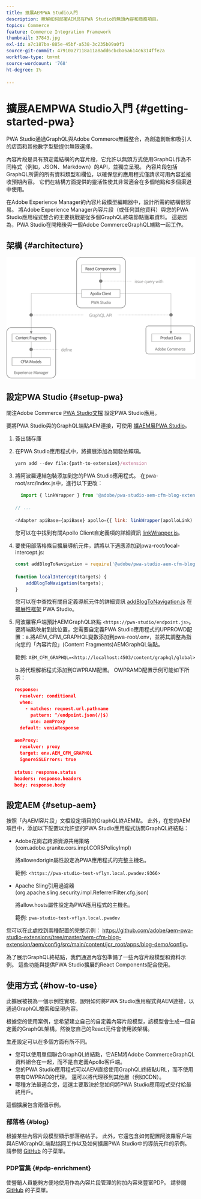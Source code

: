 ```yaml
---
title: 擴展AEMPWA Studio入門
description: 瞭解如何部署AEM具有PWA Studio的無頭內容和商務項目。
topics: Commerce
feature: Commerce Integration Framework
thumbnail: 37843.jpg
exl-id: a7c187ba-885e-45bf-a538-3c235b09a0f1
source-git-commit: 47910a27118a11a8add6cbcba6a614c6314ffe2a
workflow-type: tm+mt
source-wordcount: '768'
ht-degree: 1%

---
```


# 擴展AEMPWA Studio入門 {#getting-started-pwa}

PWA Studio通過GraphQL與Adobe Commerce無縫整合，為創造創新和吸引人的店面和其他數字型驗提供無限選擇。

內容片段是具有預定義結構的內容片段，它允許以無頭方式使用GraphQL作為不同格式（例如，JSON、Markdown）的API，並獨立呈現。 內容片段包括GraphQL所需的所有資料類型和欄位，以確保您的應用程式僅請求可用內容並接收預期內容。 它們在結構方面提供的靈活性使其非常適合在多個地點和多個渠道中使用。

在Adobe Experience Manager的內容片段模型編輯器中，設計所需的結構很容易。 將Adobe Experience Manager內容片段（或任何其他資料）與您的PWA Studio應用程式整合的主要挑戰是從多個GraphQL終端節點獲取資料。 這是因為，PWA Studio在開箱後與一個Adobe CommerceGraphQL端點一起工作。

## 架構 {#architecture}

![PWA無頭架構](/help/commerce-cloud/assets/PWA-Studio_Architecture.png)

## 設定PWA Studio {#setup-pwa}

關注Adobe Commerce [PWA Studio文檔](https://developer.adobe.com/commerce/pwa-studio/tutorials/) 設定PWA Studio應用。

要將PWA Studio與的GraphQL端點AEM連接，可使用 [擴AEM展PWA Studio](https://github.com/adobe/aem-pwa-studio-extensions)。

1. 簽出儲存庫

1. 在PWA Studio應用程式中，將擴展添加為開發依賴項。

   ```javascript
   yarn add --dev file:{path-to-extension}/extension
   ```

1. 將阿波羅連結包裝添加到您的PWA Studio應用程式。 在pwa-root/src/index.js中，進行以下更改：

   ```javascript
     import { linkWrapper } from '@adobe/pwa-studio-aem-cfm-blog-extension';
   
   // ...
   
   <Adapter apiBase={apiBase} apollo={{ link: linkWrapper(apolloLink) }} store={store}>
   ```

   您可以在中找到有關Apollo Client自定義項的詳細資訊 [linkWrapper.js](https://github.com/adobe/aem-pwa-studio-extensions/blob/master/aem-cfm-blog-extension/extension/src/linkWrapper.js)。

1. 要使用部落格條目擴展導航元件，請將以下適應添加到pwa-root/local-intercept.js:

   ```javascript
   const addBlogToNavigation = require('@adobe/pwa-studio-aem-cfm-blog-extension/src/addBlogToNavigation');
   
   function localIntercept(targets) {
       addBlogToNavigation(targets);
   }    
   ```

   您可以在中查找有關自定義導航元件的詳細資訊 [addBlogToNavigation.js](https://github.com/adobe/aem-pwa-studio-extensions/blob/master/aem-cfm-blog-extension/extension/src/addBlogToNavigation.js) 在 [擴展性框架](https://developer.adobe.com/commerce/pwa-studio/guides/general-concepts/extensibility/) PWA Studio。

1. 阿波羅客戶端預計AEMGraphQL終點 `<https://pwa-studio/endpoint.js>`。 要將端點映射到此位置，您需要自定義PWA Studio應用程式的UPPROWD配置：a.將AEM_CFM_GRAPHQL變數添加到pwa-root/.env，並將其調整為指向您的「內容片段」(Content Fragments)AEMGraphQL端點。

   範例: `AEM_CFM_GRAPHQL=<http://localhost:4503/content/graphql/global>`

   b.將代理解析程式添加到OWPRAM配置。 OWPRAMD配置示例可能如下所示：

```json
   response:
     resolver: conditional
     when:
       - matches: request.url.pathname
         pattern: ^/endpoint.json(/|$)
         use: aemProxy
     default: veniaResponse

   aemProxy:
     resolver: proxy
     target: env.AEM_CFM_GRAPHQL
     ignoreSSLErrors: true

   status: response.status
   headers: response.headers
   body: response.body
```

## 設定AEM {#setup-aem}

按照「內AEM容片段」文檔設定項目的GraphQL終AEM點。 此外，在您的AEM項目中，添加以下配置以允許您的PWA Studio應用程式訪問GraphQL終結點：

* Adobe花崗岩跨源資源共用策略(com.adobe.granite.cors.impl.CORSPolicyImpl)

   將allowedorigin屬性設定為PWA應用程式的完整主機名。

   範例:  `<https://pwa-studio-test-vflyn.local.pwadev:9366>`

* Apache Sling引用過濾器(org.apache.sling.security.impl.ReferrerFilter.cfg.json)

   將allow.hosts屬性設定為PWA應用程式的主機名。

   範例: `pwa-studio-test-vflyn.local.pwadev`

您可以在此處找到兩種配置的完整示例： <https://github.com/adobe/aem-pwa-studio-extensions/tree/master/aem-cfm-blog-extension/aem/config/src/main/content/jcr_root/apps/blog-demo/config>。

為了展示GraphQL終結點，我們通過內容包準備了一些內容片段模型和資料示例。 這些功能與提供PWA Studio擴展的React Components配合使用。

## 使用方式 {#how-to-use}

此擴展被視為一個示例性實現，說明如何將PWA Studio應用程式與AEM連接，以通過GraphQL檢索和呈現內容。

根據您的使用案例，您希望建立自己的自定義內容片段模型，該模型會生成一個自定義的GraphQL架構，然後您自己的React元件會使用該架構。

生產設定可以在多個方面有所不同。

* 您可以使用單個聯合GraphQL終結點，它AEM將Adobe CommerceGraphQL資料組合在一起，而不是自定義Apollo客戶端。
* 您的PWA Studio應用程式可以AEM直接使用GraphQL終結點URL，而不使用帶有OWPRAD的代理。 還可以將代理移到其他層（例如CDN）。
* 哪種方法最適合您，這還主要取決於您如何將PWA Studio應用程式交付給最終用戶。

這個擴展包含兩個示例。

### 部落格 {#blog}

根據某些內容片段模型顯示部落格帖子。 此外，它還包含如何配置阿波羅客戶端與AEMGraphQL端點協同工作以及如何擴展PWA Studio中的導航元件的示例。 請參閱 [GitHub](https://github.com/adobe/aem-pwa-studio-extensions/tree/master/aem-cfm-blog-extension) 的子菜單。

### PDP富集 {#pdp-enrichment}

使營銷人員能夠方便地使用作為內容片段管理的附加內容來豐富PDP。  請參閱 [GitHub](https://github.com/adobe/aem-pwa-studio-extensions/tree/master/aem-cif-product-page-extension) 的子菜單。

